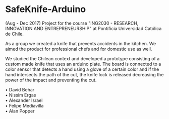 # SafeKnife-Arduino
(Aug - Dec 2017) Project for the course "ING2030 - RESEARCH, INNOVATION AND ENTREPRENEURSHIP" at Pontificia Universidad Católica de Chile.

As a group we created a knife that prevents accidents in the kitchen. We aimed the product for professional chefs and for domestic use as well.

We studied the Chilean context and developed a prototype consisting of a custom made knife that uses an arduino plate. The board is connected to a color sensor that detects a hand using a glove of a certain color and if the hand intersects the path of the cut, the knife lock is released decreasing the power of the impact and preventing the cut.

• David Behar  
• Nissim Ergas  
• Alexander Israel  
• Felipe Mediavilla  
• Alan Popper  
